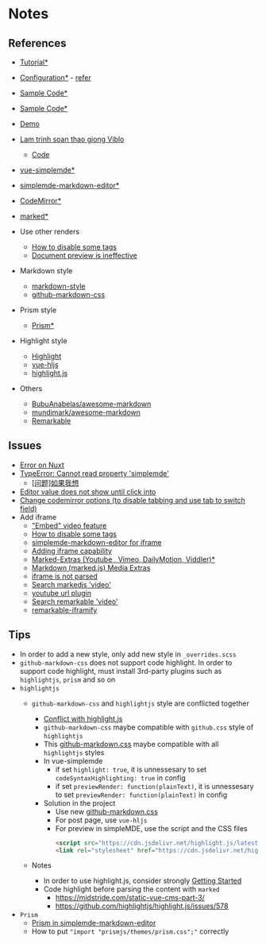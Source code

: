 # Notes

## References

- [Tutorial*](https://github.com/F-loat/vue-simplemde/blob/master/README.md)
- [Configuration*](https://github.com/F-loat/vue-simplemde/blob/master/doc/configuration_en.md) - [refer](https://github.com/sparksuite/simplemde-markdown-editor)
- [Sample Code*](https://github.com/F-loat/vue-simplemde/blob/master/examples/index.vue)
- [Sample Code*](https://github.com/F-loat/vue-simplemde/blob/gh-pages/src/App.vue)
- [Demo](https://f-loat.github.io/vue-simplemde/dist/demo.html)
- [Lam trinh soan thao giong Viblo](https://viblo.asia/p/lam-trinh-soan-thao-giong-voi-viblo-Do754JBLZM6)
  - [Code](https://github.com/ththth0303/laravel-vue-coreui/blob/editor/resources/assets/js/admin/views/markdown/index.vue)

- [vue-simplemde*](https://github.com/F-loat/vue-simplemde/blob/master/src/index.vue)
- [simplemde-markdown-editor*](https://github.com/sparksuite/simplemde-markdown-editor)
- [CodeMirror*](https://codemirror.net/doc/manual.html#events)
- [marked*](https://github.com/markedjs/marked)

- Use other renders
  - [How to disable some tags](https://github.com/F-loat/vue-simplemde/issues/25)
  - [Document preview is ineffective](https://github.com/sparksuite/simplemde-markdown-editor/issues/633)

- Markdown style
  - [markdown-style](https://github.com/F-loat/vue-simplemde#markdown-style)
  - [github-markdown-css](https://github.com/sindresorhus/github-markdown-css)
- Prism style
  - [Prism*](https://prismjs.com/#basic-usage)
- Highlight style
  - [Highlight](https://github.com/F-loat/vue-simplemde#highlight)
  - [vue-hljs](https://github.com/SunskyXH/vue-hljs)
  - [highlight.js](https://github.com/highlightjs/highlight.js)

- Others
  - [BubuAnabelas/awesome-markdown](https://github.com/BubuAnabelas/awesome-markdown)
  - [mundimark/awesome-markdown](https://github.com/mundimark/awesome-markdown)
  - [Remarkable](https://github.com/jonschlinkert/remarkable)

## Issues

- [Error on Nuxt](https://github.com/F-loat/vue-simplemde/issues/75)
- [TypeError: Cannot read property 'simplemde'](https://github.com/F-loat/vue-simplemde/issues/76)
  - [[问题]如果我想](https://github.com/F-loat/vue-simplemde/issues/36)
- [Editor value does not show until click into](https://github.com/F-loat/vue-simplemde/issues/20)
- [Change codemirror options (to disable tabbing and use tab to switch field)](https://github.com/F-loat/vue-simplemde/issues/64)
- Add iframe
  - ["Embed" video feature](https://github.com/sparksuite/simplemde-markdown-editor/issues/225)
  - [How to disable some tags](https://github.com/F-loat/vue-simplemde/issues/25)
  - [simplemde-markdown-editor for iframe](https://github.com/rjriel/simplemde-markdown-editor)
  - [Adding iframe capability](https://github.com/rjriel/marked/commit/aae8a5fd634e08cf0fb4e2b3c7e0c1b6e6bfa5ed)
  - [Marked-Extras (Youtube , Vimeo, DailyMotion, Viddler)*](https://github.com/markedjs/marked/issues/362)
  - [Markdown (marked.js) Media Extras](https://gist.github.com/tunnckoCore/9374172)
  - [iframe is not parsed](https://github.com/markedjs/marked/issues/861)
  - [Search markedjs 'video'](https://github.com/markedjs/marked/issues?utf8=%E2%9C%93&q=is%3Aissue+video+)
  - [youtube url plugin](https://github.com/jonschlinkert/remarkable/issues/274)
  - [Search remarkable 'video'](https://github.com/jonschlinkert/remarkable/issues?utf8=%E2%9C%93&q=is%3Aissue+video+)
  - [remarkable-iframify](https://github.com/noticeableapp/remarkable-iframify)

## Tips

- In order to add a new style, only add new style in `_overrides.scss`
- `github-markdown-css` does not support code highlight. In order to support code highlight, must install 
  3rd-party plugins such as `highlightjs`, `prism` and so on
- `highlightjs`
  - `github-markdown-css` and `highlightjs` style are conflicted together
    - [Conflict with highlight.js](https://github.com/sindresorhus/github-markdown-css/issues/52)
    - `github-markdown-css` maybe compatible with `github.css` style of `highlightjs` 
    - This [github-markdown.css](https://zzzzbw.github.io/github-markdown-css/github-markdown.css) maybe
      compatible with all `highlightjs` styles
    - In vue-simplemde
      - if set `highlight: true`, it is unnessesary to set `codeSyntaxHighlighting: true` in config
      - if set `previewRender: function(plainText)`, it is unnessesary to set `previewRender: function(plainText)` in config
    - Solution in the project
      - Use new [github-markdown.css](https://zzzzbw.github.io/github-markdown-css/github-markdown.css)
      - For post page, use `vue-hljs`
      - For preview in simpleMDE, use the script and the CSS files
        ``` html
        <script src="https://cdn.jsdelivr.net/highlight.js/latest/highlight.min.js"></script>
        <link rel="stylesheet" href="https://cdn.jsdelivr.net/highlight.js/latest/styles/github.min.css">
        ```

  - Notes
    - In order to use highlight.js, consider strongly [Getting Started](https://github.com/highlightjs/highlight.js#getting-started)
    - Code highlight before parsing the content with `marked`
      - https://midstride.com/static-vue-cms-part-3/
      - https://github.com/highlightjs/highlight.js/issues/578
- `Prism`
  - [Prism in simplemde-markdown-editor](https://github.com/sparksuite/simplemde-markdown-editor/issues/138)
  - How to put  `"import "prismjs/themes/prism.css";"` correctly